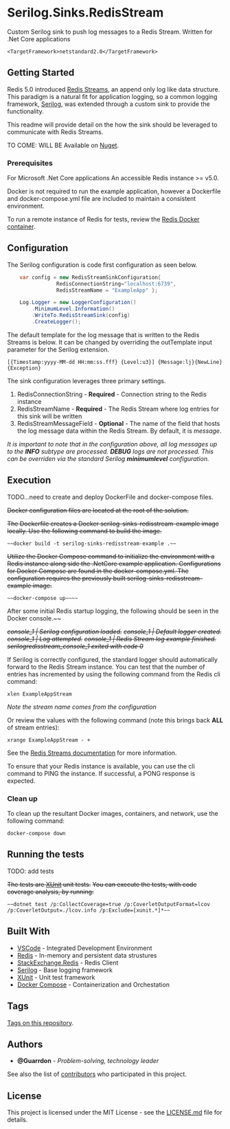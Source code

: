 # Serilog.Sinks.RedisStream

Custom Serilog sink to push log messages to a Redis Stream.
Written for .Net Core applications 

```
<TargetFramework>netstandard2.0</TargetFramework>
```

## Getting Started

Redis 5.0 introduced [Redis Streams](https://redis.io/topics/streams-intro), an append only log like data structure.  This paradigm is a natural fit for application logging, so a common logging framework, [Serilog](https://serilog.net/), was extended through a custom sink to provide the functionality.

This readme will provide detail on the how the sink should be leveraged to communicate with Redis Streams.

TO COME: WILL BE Available on [Nuget](https://www.nuget.org/packages/Serilog.Sinks.RedisStream/).

### Prerequisites

For Microsoft .Net Core applications
An accessible Redis instance >= v5.0.

Docker is not required to run the example application, however a Dockerfile and docker-compose.yml file are included to maintain a consistent environment.

To run a remote instance of Redis for tests, review the [Redis Docker container](https://hub.docker.com/_/redis).    


## Configuration

The Serilog configuration is code first configuration as seen below.

```csharp
    var config = new RedisStreamSinkConfiguration{
                RedisConnectionString="localhost:6739",
                RedisStreamName = "ExampleApp" };

    Log.Logger = new LoggerConfiguration()
        .MinimumLevel.Information()
        .WriteTo.RedisStreamSink(config)
        .CreateLogger();
```

The default template for the log message that is written to the Redis Streams is below.  It can be changed by overriding the outTemplate input parameter for the Serilog extension.

```
[{Timestamp:yyyy-MM-dd HH:mm:ss.fff} {Level:u3}] {Message:lj}{NewLine}{Exception}
```

The sink configuration leverages three primary settings.
1. RedisConnectionString - **Required** - Connection string to the Redis instance
1. RedisStreamName - **Required** - The Redis Stream where log entries for this sink will be written
1. RedisStreamMessageField - **Optional** - The name of the field that hosts the log message data within the Redis Stream.  By default, it is *message*.

*It is important to note that in the configuration above, all log messages up to the **INFO** subtype are processed.  **DEBUG** logs are not processed.  This can be overriden via the standard Serilog **minimumlevel** configuration.* 


## Execution

TODO...need to create and deploy DockerFile and docker-compose files.

~~Docker configuration files are located at the root of the solution.~~

~~The Dockerfile creates a Docker serilog-sinks-redisstream-example image locally.  Use the following command to build the image.~~

```
~~docker build -t serilog-sinks-redisstream-example .~~
```

~~Utilize the Docker Compose command to initialize the environment with a Redis instance along side the .NetCore example application.  Configurations for Docker Compose are found in the docker-compose.yml.  The configuration requires the previously built serilog-sinks-redisstream-example image.~~

```
~~docker-compose up~~~~
```

After some initial Redis startup logging, the following should be seen in the Docker console.~~

~~*console_1  | Serilog configuration loaded.*~~
~~*console_1  | Default logger created.*~~
~~*console_1  | Log attempted.*~~
~~*console_1  | Redis Stream log example finished.*~~
~~*serilogredisstream_console_1 exited with code 0*~~

If Serilog is correctly configured, the standard logger should automatically forward to the Redis Stream instance.
You can test that the number of entries has incremented by using the following command from the Redis cli command:

```
xlen ExampleAppStream
```
*Note the stream name comes from the configuration*

Or review the values with the following command (note this brings back **ALL** of stream entries):

```
xrange ExampleAppStream - +
```

See the [Redis Streams documentation](https://redis.io/topics/streams-intro) for more information.

To ensure that your Redis instance is available, you can use the cli command to PING the instance.  If successful, a PONG response is expected.


### Clean up

To clean up the resultant Docker images, containers, and network, use the following command: 

```
docker-compose down
```


## Running the tests

TODO: add tests

~~The tests are [XUnit](https://xunit.github.io/) unit tests.~~
~~You can execute the tests, with code coverage analysis, by running:~~

```
~~dotnet test /p:CollectCoverage=true /p:CoverletOutputFormat=lcov /p:CoverletOutput=./lcov.info /p:Exclude=[xunit.*]*~~
```


## Built With

* [VSCode](https://code.visualstudio.com/) - Integrated Development Environment
* [Redis](https://redis.io/) - In-memory and persistent data strustures
* [StackExchange.Redis](https://github.com/StackExchange/StackExchange.Redis) - Redis Client
* [Serilog](https://serilog.net/) - Base logging framework
* [XUnit](https://xunit.github.io/) - Unit test framework
* [Docker Compose](https://docs.docker.com/compose/) - Containerization and Orchestation

## Tags

[Tags on this repository](https://github.com/guarrdon/serilogsinksredisstream/tags). 

## Authors

* **@Guarrdon** - *Problem-solving, technology leader*

See also the list of [contributors](https://github.com/guarrdon/serilogsinksredisstream/contributors) who participated in this project.

## License

This project is licensed under the MIT License - see the [LICENSE.md](LICENSE.md) file for details.
